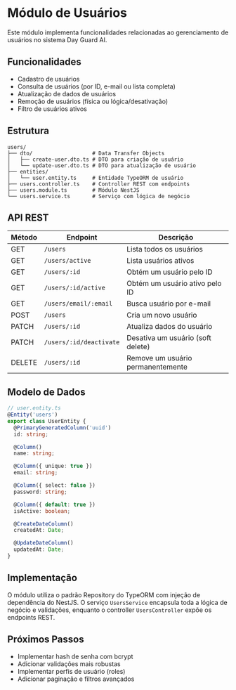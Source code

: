 # Módulo de Usuários

Este módulo implementa funcionalidades relacionadas ao gerenciamento de usuários no sistema Day Guard AI.

## Funcionalidades

- Cadastro de usuários
- Consulta de usuários (por ID, e-mail ou lista completa)
- Atualização de dados de usuários
- Remoção de usuários (física ou lógica/desativação)
- Filtro de usuários ativos

## Estrutura

```
users/
├── dto/                   # Data Transfer Objects
│   ├── create-user.dto.ts # DTO para criação de usuário
│   └── update-user.dto.ts # DTO para atualização de usuário
├── entities/
│   └── user.entity.ts     # Entidade TypeORM de usuário
├── users.controller.ts    # Controller REST com endpoints
├── users.module.ts        # Módulo NestJS
└── users.service.ts       # Serviço com lógica de negócio
```

## API REST

| Método | Endpoint | Descrição |
|--------|----------|-----------|
| GET | `/users` | Lista todos os usuários |
| GET | `/users/active` | Lista usuários ativos |
| GET | `/users/:id` | Obtém um usuário pelo ID |
| GET | `/users/:id/active` | Obtém um usuário ativo pelo ID |
| GET | `/users/email/:email` | Busca usuário por e-mail |
| POST | `/users` | Cria um novo usuário |
| PATCH | `/users/:id` | Atualiza dados do usuário |
| PATCH | `/users/:id/deactivate` | Desativa um usuário (soft delete) |
| DELETE | `/users/:id` | Remove um usuário permanentemente |

## Modelo de Dados

```typescript
// user.entity.ts
@Entity('users')
export class UserEntity {
  @PrimaryGeneratedColumn('uuid')
  id: string;

  @Column()
  name: string;

  @Column({ unique: true })
  email: string;

  @Column({ select: false })
  password: string;

  @Column({ default: true })
  isActive: boolean;

  @CreateDateColumn()
  createdAt: Date;

  @UpdateDateColumn()
  updatedAt: Date;
}
```

## Implementação

O módulo utiliza o padrão Repository do TypeORM com injeção de dependência do NestJS. O serviço `UsersService` encapsula toda a lógica de negócio e validações, enquanto o controller `UsersController` expõe os endpoints REST.

## Próximos Passos

- Implementar hash de senha com bcrypt
- Adicionar validações mais robustas
- Implementar perfis de usuário (roles)
- Adicionar paginação e filtros avançados
